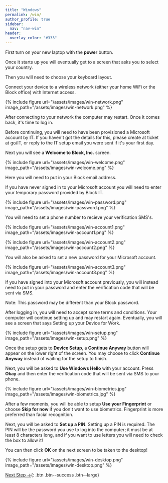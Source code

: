 ```yaml
---
title: "Windows"
permalink: /win/
author_profile: true
sidebar:
  nav: "nav-win"
header:
  overlay_color: "#333"
---
```


First turn on your new laptop with the __power__ button.

Once it starts up you will eventually get to a screen that asks you to select your country.

Then you will need to choose your keyboard layout.

Connect your device to a wireless network (either your home WiFi or the Block office) with Internet access.

{% include figure url="/assets/images/win-network.png" image_path="/assets/images/win-network.png" %}

After connecting to your network the computer may restart. Once it comes back, it's time to log in.

Before continuing, you will need to have been provisioned a Microsoft account by IT. If you haven't got the details for this, please create at ticket at go/IT, or reply to the IT setup email you were sent if it's your first day.

Next you will see a __Welcome to Block, Inc.__ screen.

{% include figure url="/assets/images/win-welcome.png" image_path="/assets/images/win-welcome.png" %}

Here you will need to put in your Block email address. 

If you have never signed in to your Microsoft account you will need to enter your temporary password provided by Block IT. 

{% include figure url="/assets/images/win-password.png" image_path="/assets/images/win-password.png" %}

You will need to set a phone number to recieve your verification SMS's.

{% include figure url="/assets/images/win-account1.png" image_path="/assets/images/win-account1.png" %}

{% include figure url="/assets/images/win-account2.png" image_path="/assets/images/win-account2.png" %}

You will also be asked to set a new password for your Microsoft account.

{% include figure url="/assets/images/win-account3.png" image_path="/assets/images/win-account3.png" %}

If you have signed into your Microsoft account previously, you will instead need to put in your password and enter the verification code that will be sent via SMS.

Note: This password may be different than your Block password.

After logging in, you will need to accept some terms and conditions. Your computer will continue setting up and may restart again. Eventually, you will see a screen that says Setting up your Device for Work.

{% include figure url="/assets/images/win-setup.png" image_path="/assets/images/win-setup.png" %}

Once the setup gets to __Device Setup__, a __Continue Anyway__ button will appear on the lower right of the screen. You may choose to click __Continue Anyway__ instead of waiting for the setup to finish.

Next, you will be asked to __Use Windows Hello__ with your account. Press __Okay__ and then enter the verification code that will be sent via SMS to your phone.

{% include figure url="/assets/images/win-biometrics.jpg" image_path="/assets/images/win-biometrics.jpg" %}

After a few moments, you will be able to setup __Use your Fingerprint__ or choose __Skip for now__ if you don't want to use biometrics. Fingerprint is more preferred than facial recognition.

Next, you will be asked to __Set up a PIN__. Setting up a PIN is required. The PIN will be the password you use to log into the computer; it must be at least 8 characters long, and if you want to use letters you will need to check the box to allow it!

You can then click __OK__ on the next screen to be taken to the desktop!

{% include figure url="/assets/images/win-desktop.png" image_path="/assets/images/win-desktop.png" %}

[Next Step &rarr;](/win-chrome){: .btn .btn--success .btn--large}

